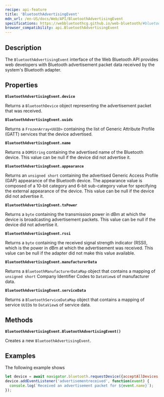 ```yaml
---
recipe: api-feature
title: 'BluetoothAdvertisingEvent'
mdn_url: /en-US/docs/Web/API/BluetoothAdvertisingEvent
specifications: https://webbluetoothcg.github.io/web-bluetooth/#bluetoothadvertisingevent
browser_compatibility: api.BluetoothAdvertisingEvent
---
```


## Description

The `BluetoothAdvertisingEvent` interface of the Web Bluetooth API provides web
developers with Bluetooth advertisement packet data received by the system's
Bluetooth adapter.

## Properties

**`BluetoothAdvertisingEvent.device`**

Returns a `BluetoothDevice` object representing the advertisement packet that
was received.

**`BluetoothAdvertisingEvent.uuids`**

Returns a `FrozenArray<UUID>` containing the list of Generic Attribute
Profile (GATT) services that the device advertised.

**`BluetoothAdvertisingEvent.name`**

Returns a `DOMString` containing the advertised name of the Bluetooth device.
This value can be null if the device did not advertise it.

**`BluetoothAdvertisingEvent.appearance`**

Returns an `unsigned short` containing the advertised Generic Access Profile
(GAP) appearance of the Bluetooth device. The appearance value is composed of
a 10-bit category and 6-bit sub-category value for specifying the external
appearance of the device. This value can be null if the device did not
advertise it.

**`BluetoothAdvertisingEvent.txPower`**

Returns a `byte` containing the transmission power in dBm at which the device is
broadcasting advertisement packets. This value can be null if the device did not
advertise it.

**`BluetoothAdvertisingEvent.rssi`**

Returns a `byte` containing the received signal strength indicator (RSSI), which
is the power in dBm at which the advertisement was received. This value can
be null if the adapter did not make this value available.

**`BluetoothAdvertisingEvent.manufacturerData`**

Returns a `BluetoothManufacturerDataMap` object that contains a mapping of
`unsigned short` Company Identifier Codes to `DataView`s of manufacturer data.

**`BluetoothAdvertisingEvent.serviceData`**

Returns a `BluetoothServiceDataMap` object that contains a mapping of service
`UUID`s to `DataView`s of service data.

## Methods

**`BluetoothAdvertisingEvent.BluetoothAdvertisingEvent()`**

Creates a new `BluetoothAdvertisingEvent`.

## Examples

The following example shows

```js
let device = await navigator.bluetooth.requestDevice({acceptAllDevices: true});
device.addEventListener('advertisementreceived', function(event) {
  console.log(`Received an advertisement packet for ${event.name}`);
});
```
